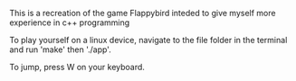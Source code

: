 This is a recreation of the game Flappybird inteded to give myself more experience in c++ programming

To play yourself on a linux device, navigate to the file folder in the terminal and run 'make' then './app'.

To jump, press W on your keyboard.
